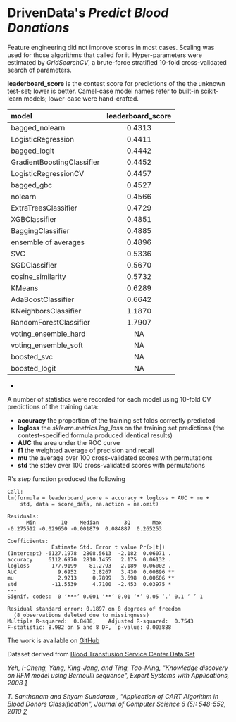 # DrivenData's *Predict Blood Donations*

Feature engineering did not improve scores in most cases. Scaling was used for those algorithms that called for it. Hyper-parameters were estimated by *GridSearchCV*, a brute-force stratified 10-fold cross-validated search of parameters.

**leaderboard_score** is the contest score for predictions of the the unknown test-set; lower is better. Camel-case model names refer to built-in scikit-learn models; lower-case were hand-crafted.

|model                      | leaderboard_score|
|:--------------------------|:----------------:| 
|bagged_nolearn             |            0.4313|
|LogisticRegression         |            0.4411|
|bagged_logit               |            0.4442|
|GradientBoostingClassifier |            0.4452|
|LogisticRegressionCV       |            0.4457|
|bagged_gbc                 |            0.4527|
|nolearn                    |            0.4566|
|ExtraTreesClassifier       |            0.4729|
|XGBClassifier              |            0.4851|
|BaggingClassifier          |            0.4885|
|ensemble of averages       |            0.4896|
|SVC                        |            0.5336|
|SGDClassifier              |            0.5670|
|cosine_similarity          |            0.5732|
|KMeans                     |            0.6289|
|AdaBoostClassifier         |            0.6642|
|KNeighborsClassifier       |            1.1870|
|RandomForestClassifier     |            1.7907|
|voting_ensemble_hard       |                NA|
|voting_ensemble_soft       |                NA|
|boosted_svc                |                NA|
|boosted_logit              |                NA|

*
A number of statistics were recorded for each model using 10-fold CV predictions of the training data:
  * **accuracy**  the proportion of the training set folds correctly predicted
  * **logloss**  the *sklearn.metrics.log_loss* on the training set predictions
    (the contest-specified formula produced identical results)  
  * **AUC**  the area under the ROC curve
  * **f1**   the weighted average of precision and recall
  * **mu** the average over 100 cross-validated scores with permutations
  * **std** the stdev over 100 cross-validated scores with permutations

R's *step* function produced the following
```
Call:
lm(formula = leaderboard_score ~ accuracy + logloss + AUC + mu +
    std, data = score_data, na.action = na.omit)

Residuals:
      Min        1Q    Median        3Q       Max
-0.275512 -0.029650 -0.001879  0.084887  0.265253

Coefficients:
              Estimate Std. Error t value Pr(>|t|)
(Intercept) -6127.1978  2808.5613  -2.182  0.06071 .
accuracy     6112.6970  2810.1455   2.175  0.06132 .
logloss       177.9199    81.2793   2.189  0.06002 .
AUC             9.6952     2.8267   3.430  0.00896 **
mu              2.9213     0.7899   3.698  0.00606 **
std           -11.5539     4.7100  -2.453  0.03975 *
---
Signif. codes:  0 ‘***’ 0.001 ‘**’ 0.01 ‘*’ 0.05 ‘.’ 0.1 ‘ ’ 1

Residual standard error: 0.1897 on 8 degrees of freedom
  (8 observations deleted due to missingness)
Multiple R-squared:  0.8488,	Adjusted R-squared:  0.7543
F-statistic: 8.982 on 5 and 8 DF,  p-value: 0.003888
```

The work is available on [GitHub](https://github.com/grfiv/predict-blood-donations)

Dataset derived from [Blood Transfusion Service Center Data Set](https://archive.ics.uci.edu/ml/datasets/Blood+Transfusion+Service+Center)

<cite>Yeh, I-Cheng, Yang, King-Jang, and Ting, Tao-Ming, "Knowledge discovery on RFM model using Bernoulli sequence", Expert Systems with Applications, 2008 [1]</cite>

[1]:http://dl.acm.org/citation.cfm?id=1498365

<cite>T. Santhanam and Shyam Sundaram , "Application of CART Algorithm in Blood Donors Classification", Journal of Computer Science 6 (5): 548-552, 2010  [2]</cite>

[2]:http://citeseerx.ist.psu.edu/viewdoc/download?doi=10.1.1.165.8749&rep=rep1&type=pdf
